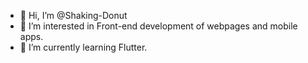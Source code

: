- 👋 Hi, I’m @Shaking-Donut
- 👀 I’m interested in Front-end development of webpages and mobile apps.
- 🌱 I’m currently learning Flutter.

<!---
Shaking-Donut/Shaking-Donut is a ✨ special ✨ repository because its `README.md` (this file) appears on your GitHub profile.
You can click the Preview link to take a look at your changes.
--->
